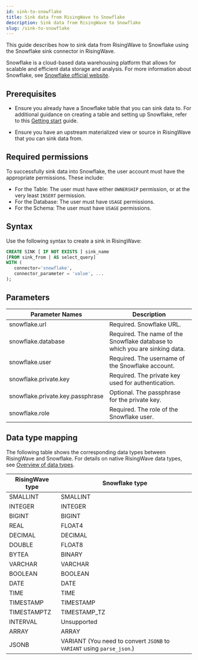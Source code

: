 ```yaml
---
id: sink-to-snowflake
title: Sink data from RisingWave to Snowflake
description: Sink data from RisingWave to Snowflake
slug: /sink-to-snowflake
---
```


This guide describes how to sink data from RisingWave to Snowflake using the Snowflake sink connector in RisingWave.

Snowflake is a cloud-based data warehousing platform that allows for scalable and efficient data storage and analysis. For more information about Snowflake, see [Snowflake official website](https://www.snowflake.com/en/).

## Prerequisites

- Ensure you already have a Snowflake table that you can sink data to. For additional guidance on creating a table and setting up Snowflake, refer to this [Getting start](https://docs.snowflake.com/en/user-guide-getting-started) guide.

- Ensure you have an upstream materialized view or source in RisingWave that you can sink data from.

## Required permissions

To successfully sink data into Snowflake, the user account must have the appropriate permissions. These include:

- For the Table: The user must have either `OWNERSHIP` permission, or at the very least `INSERT` permission.
- For the Database: The user must have `USAGE` permissions.
- For the Schema: The user must have `USAGE` permissions.

## Syntax

Use the following syntax to create a sink in RisingWave:

```sql
CREATE SINK [ IF NOT EXISTS ] sink_name
[FROM sink_from | AS select_query]
WITH (
   connector='snowflake',
   connector_parameter = 'value', ...
);
```

## Parameters

| Parameter Names | Description |
| --------------- | ---------------------------------------------------------------------- |
| snowflake.url       | Required. Snowflake URL. |
| snowflake.database       | Required. The name of the Snowflake database to which you are sinking data.|
| snowflake.user     | Required. The username of the Snowflake account. |
| snowflake.private.key   | Required. The private key used for authentication. |
| snowflake.private.key.passphrase   | Optional. The passphrase for the private key.|
| snowflake.role   | Required. The role of the Snowflake user.|

## Data type mapping

The following table shows the corresponding data types between RisingWave and Snowflake. For details on native RisingWave data types, see [Overview of data types](../sql/sql-data-types.md).

| RisingWave type | Snowflake type |
|-----------------|---------------|
| SMALLINT | SMALLINT |
| INTEGER | INTEGER |
| BIGINT | BIGINT |
| REAL | FLOAT4 |
| DECIMAL | DECIMAL |
| DOUBLE | FLOAT8 |
| BYTEA | BINARY |
| VARCHAR | VARCHAR |
| BOOLEAN | BOOLEAN |
| DATE | DATE |
| TIME | TIME |
| TIMESTAMP | TIMESTAMP |
| TIMESTAMPTZ | TIMESTAMP_TZ |
| INTERVAL | Unsupported |
| ARRAY | ARRAY |
| JSONB | VARIANT (You need to convert `JSONB` to `VARIANT` using `parse_json`.) |
